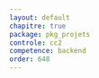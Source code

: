 ```yaml
---
layout: default
chapitre: true
package: pkg_projets
controle: cc2
competence: backend
order: 648
---
```

